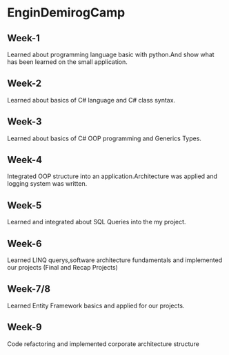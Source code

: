 # EnginDemirogCamp

## Week-1

Learned about programming language basic with python.And show what has been learned on the small application.

## Week-2

Learned about basics of C# language and C# class syntax.

## Week-3

Learned about basics of C# OOP programming and Generics Types.

## Week-4

Integrated OOP structure into an application.Architecture was applied and logging system was written.

## Week-5

Learned and integrated about SQL Queries into the my project.

## Week-6

Learned LINQ querys,software architecture fundamentals and implemented our projects (Final and Recap Projects)

## Week-7/8

Learned Entity Framework basics and applied for our projects.

## Week-9

Code refactoring and implemented corporate architecture structure 
